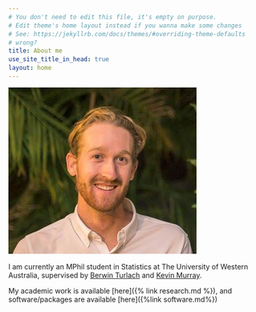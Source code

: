 ```yaml
---
# You don't need to edit this file, it's empty on purpose.
# Edit theme's home layout instead if you wanna make some changes
# See: https://jekyllrb.com/docs/themes/#overriding-theme-defaults
# wrong?
title: About me
use_site_title_in_head: true
layout: home
---
```

<div class="profile-picture-container">
    <img src="/assets/profile.PNG" class="profile-picture" />
</div>

I am currently an MPhil student in Statistics at The University of Western
Australia, supervised by [Berwin Turlach](http://staffhome.ecm.uwa.edu.au/~00043886/)
and [Kevin Murray](http://www.web.uwa.edu.au/person/kevin.murray).

My academic work is available [here]({% link research.md %}), and software/packages
are available [here]({%link software.md%})
